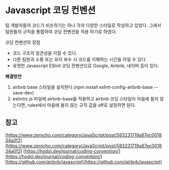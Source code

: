 # Javascript 코딩 컨벤션

팀 개발자들의 코드가 비슷하기는 하나 각자 다양한 스타일로 작성하고 있었다. 그래서 팀원들의 규칙을 통합하여 코딩 컨벤션을 적용 하기로 하였다.

코딩 컨벤션의 장점

* 코드 구조의 일관성을 지킬 수 있다.
* 다른 팀원과 소통 또는 유지 보수 시 코드를 이해하는 시간을 아낄 수 있다.
* 유명한 Javascript ESlint 코딩 컨벤션으로 Google, Airbnb, 네이버 등이 있다.

**해결방안**

1. airbnb base 스타일을 설치한다.\(npm install eslint-config-airbnb-base --save-dev\)
2. eslintrc.js 파일에 airbnb-base를 적용하고 airbnb 코딩 스타일이 마음에 들지 않는다면, rules에서 마음에 들지 않는 규칙 값을 off로 설정하면 된다.



## 참고

[https://www.zerocho.com/category/JavaScript/post/583231719a87ec001834a0f2](https://www.zerocho.com/category/JavaScript/post/583231719a87ec001834a0f2) [https://hodol.dev/journal/coding-convention/](https://hodol.dev/journal/coding-convention/)  
[https://github.com/airbnb/javascript](https://github.com/airbnb/javascript)

